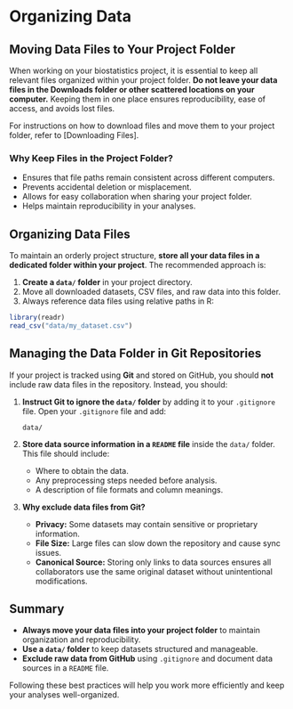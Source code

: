 # Organizing Data

## Moving Data Files to Your Project Folder

When working on your biostatistics project, it is essential to keep all relevant files organized within your project folder. **Do not leave your data files in the Downloads folder or other scattered locations on your computer.** Keeping them in one place ensures reproducibility, ease of access, and avoids lost files.

For instructions on how to download files and move them to your project folder, refer to [Downloading Files].

### Why Keep Files in the Project Folder?
- Ensures that file paths remain consistent across different computers.
- Prevents accidental deletion or misplacement.
- Allows for easy collaboration when sharing your project folder.
- Helps maintain reproducibility in your analyses.

## Organizing Data Files

To maintain an orderly project structure, **store all your data files in a dedicated folder within your project**. The recommended approach is:

1. **Create a `data/` folder** in your project directory.
2. Move all downloaded datasets, CSV files, and raw data into this folder.
4. Always reference data files using relative paths in R:
   

``` r
library(readr)
read_csv("data/my_dataset.csv")
```


## Managing the Data Folder in Git Repositories

If your project is tracked using **Git** and stored on GitHub, you should **not** include raw data files in the repository. Instead, you should:

1. **Instruct Git to ignore the `data/` folder** by adding it to your `.gitignore` file. Open your `.gitignore` file and add:
   
   ```
   data/
   ```
   
2. **Store data source information in a `README` file** inside the `data/` folder. This file should include:
   - Where to obtain the data.
   - Any preprocessing steps needed before analysis.
   - A description of file formats and column meanings.
   
3. **Why exclude data files from Git?**
   - **Privacy:** Some datasets may contain sensitive or proprietary information.
   - **File Size:** Large files can slow down the repository and cause sync issues.
   - **Canonical Source:** Storing only links to data sources ensures all collaborators use the same original dataset without unintentional modifications.

## Summary
- **Always move your data files into your project folder** to maintain organization and reproducibility.
- **Use a `data/` folder** to keep datasets structured and manageable.
- **Exclude raw data from GitHub** using `.gitignore` and document data sources in a `README` file.

Following these best practices will help you work more efficiently and keep your analyses well-organized.
